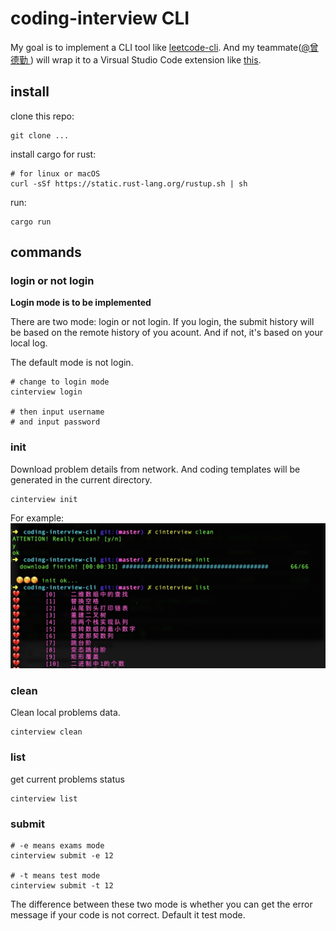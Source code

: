 # coding-interview CLI

My goal is to implement a CLI tool like [leetcode-cli](https://github.com/skygragon/leetcode-cli). And my teammate([@曾德勤
](https://github.com/Zendq1998)) will wrap it to a 
Virsual Studio Code extension like [this](https://github.com/jdneo/vscode-leetcode).

## install

clone this repo:
```
git clone ...
```

install cargo for rust:
```
# for linux or macOS
curl -sSf https://static.rust-lang.org/rustup.sh | sh
```

run:
```
cargo run
```

## commands

### login or not login
**Login mode is to be implemented**

There are two mode: login or not login. If you login, the submit history will be based on the remote history of you acount. And if not, it's based on your local log.

The default mode is not login.

```
# change to login mode
cinterview login

# then input username
# and input password
```

### init
Download problem details from network. And coding templates will be generated in the current directory.
```
cinterview init
```

For example:
![./pics/1550304472530.jpg](./pics/1550304472530.jpg)


### clean
Clean local problems data.
```
cinterview clean
```

### list
get current problems status
```
cinterview list
```

### submit

```
# -e means exams mode
cinterview submit -e 12

# -t means test mode
cinterview submit -t 12
```

The difference between these two mode is whether you can get the error message if your code is not correct. Default it test mode.

